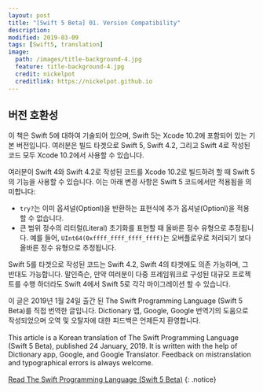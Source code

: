 ```yaml
---
layout: post
title: "[Swift 5 Beta] 01. Version Compatibility"
description: 
modified: 2019-03-09
tags: [Swift5, translation]
image:
  path: /images/title-background-4.jpg
  feature: title-background-4.jpg
  credit: nickelpot
  creditlink: https://nickelpot.github.io
---
```


## 버전 호환성

이 책은 Swift 5에 대하여 기술되어 있으며, Swift 5는 Xcode 10.2에 포함되어 있는 기본 버전입니다. 여러분은 빌드 타겟으로 Swift 5, Swift 4.2, 그리고 Swift 4로 작성된 코드 모두 Xcode 10.2에서 사용할 수 있습니다.

여러분이 Swift 4와 Swift 4.2로 작성된 코드를 Xcode 10.2로 빌드하려 할 때 Swift 5의 기능을 사용할 수 있습니다. 이는 아래 변경 사항은 Swift 5 코드에서만 적용됨을 의미합니다:

* `try?`는 이미 옵셔널(Optionl)을 반환하는 표현식에 추가 옵셔널(Optionl)을 적용할 수 없습니다.
* 큰 범위 정수의 리터럴(Literal) 초기화를 표현할 때 올바른 정수 유형으로 추정됩니다. 예를 들어, `UInt64(0xffff_ffff_ffff_ffff)`는 오버플로우로 처리되기 보다 올바른 정수 유형으로 추정됩니다.

Swift 5를 타겟으로 작성된 코드는 Swift 4.2, Swift 4의 타겟에도 의존 가능하며, 그 반대도 가능합니다. 말인즉슨, 만약 여러분이 다중 프레임워크로 구성된 대규모 프로젝트를 수행 하더라도 Swift 4에서 Swift 5로 각각 마이그레이션 할 수 있습니다.

이 글은 2019년 1월 24일 출간 된 The Swift Programming Language (Swift 5 Beta)를 직접 번역한 글입니다. Dictionary 앱, Google, Google 번역기의 도움으로 작성되었으며 오역 및 오탈자에 대한 피드백은 언제든지 환영합니다. <br><br> This article is a Korean translation of The Swift Programming Language (Swift 5 Beta), published 24 January, 2019. It is written with the help of Dictionary app, Google, and Google Translator. Feedback on mistranslation and typographical errors is always welcome. <br><br><a rel="cc:attributionURL" property="cc:attributionName" href="https://itunes.apple.com/kr/book/the-swift-programming-language-swift-5-beta/id1002622538?l=en&mt=11">Read The Swift Programming Language (Swift 5 Beta)</a>
{: .notice}
